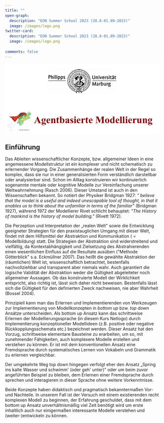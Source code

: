 ```yaml
---
title: ""
open-graph:
  description: "EON Summer School 2023 (28.8-01.09-2023)"
  image: /images/logo.png
twitter-card:
  description: "EON Summer School 2023 (28.8-01.09-2023)"
  image: /images/logo.png

comments: false
---
```

<style>
  body {
  background-image: url("");
  background-size: cover;
  background-repeat: no-repeat;
}
  
</style>



![](/images/logo.png)

## Einführung

Das Ableiten wissenschaftlicher Konzepte, bzw. allgemeiner Ideen in eine
angemessene Modellstruktur ist ein komplexer und nicht schematisch zu
erlernender Vorgang. Die Zusammenhänge der realen Welt in der Regel so
komplex, dass sie nur in einer generalisierten Form verständlich
darstellbar oder analysierbar sind. Schon im Alltag konstruieren wir
kontinuierlich sogenannte mentale oder kognitive Modelle zur
Vereinfachung unserer Weltwahrnehmung (Rasch 2006). Dieser Umstand ist
auch in den Wissenschaften bekannt. So notiert der Physiker Bridgman
1927: *\" believe that the model is a useful and indeed unescapable tool
of thought, in that it enables us to think about the unfamiliar in terms
of the familiar\"* (Bridgman 1927), während 1972 der Modellierer Rivet
schlicht behauptet: *\"The History of mankind is the history of model
building.\"* (Rivett 1972).

Die Perzeption und Interpretation der „realen Welt" sowie die
Entwicklung geeigneter Strategien für den praxistauglichen Umgang mit
dieser Welt, findet mit dem Hilfsmittel der Abstraktion und
Kommunikation ( = Modellbildung) statt. Die Strategien der Abstraktion
sind widerstreitend und vielfältig, da Kontextabhängigkeit und
Zielsetzung des Abstrahierenden einen wesentlichen Einfluss auf die
Resultate ausüben (\"Methode Götterblick\" s.a. Eckmüllner 2007). Das
heißt die gewählte Abstraktion der (räumlichen) Welt ist,
wissenschaftlich betrachtet, bestenfalls nachvollziehbar und transparent
aber niemals wahr. Auch garantiert die logische Validität der
Abstraktion weder die Gültigkeit abgeleiteter noch allgemeiner Aussagen.
Ob das konstruierte Modell der Wirklichkeit entspricht, also richtig
ist, lässt sich daher nicht beweisen. Bestenfalls lässt sich die
Gültigkeit für den definierten Zweck nachweisen, nie aber Wahrheit
(Bossel 2004).

Prinzipiell kann man das Erlernen und Implementierenden von Werkzeugen
zur Implementierung von Modellkonzepten in *bottom up* bzw. *top down*
Ansätze unterscheiden. Als bottom up Ansatz kann das schrittweise
Erlernen der Modellierungssprache (in diesem Kurs Netlogo) durch
Implementierung konzeptioneller Modellideen (z.B. positive oder negative
Rückkopplungsschemata etc.) bezeichnet werden. Dieser Ansatz hat den
Vorzug, schrittweise elementare Bausteine zu erarbeiten, um so,
mit zunehmender Fähigkeiten, auch komplexere Modelle erstellen und verstehen zu
können. Er ist mit dem konventionellen Ansatz eine Fremdsprache durch
systematisches Lernen von Vokabeln und Grammatik zu erlernen
vergleichbar.

Der umgekehrte Weg top down hingegen verfolgt eher den Ansatz „Spring
ins kalte Wasser und schwimm\' (oder geh\' unter)" oder um beim zuvor
angeführten Beispiel zu bleiben, dem Erlernen einer Fremdsprache durch
sprechen und interagieren in dieser Sprache ohne weitere Vorkenntnisse.

Beide Konzepte haben didaktisch und pragmatisch bekanntermaßen Vor- und
Nachteile. In unserem Fall ist der Versuch mit einem existierenden recht
komplexen Modell zu beginnen, der Erfahrung geschuldet, dass mit dem
bottom up Ansatz unverhältnismäßig viel Zeit benötigt wird um erste
inhaltlich auch nur einigermaßen interessante Modelle verstehen und
(weiter-)entwickeln zu können.





